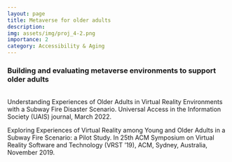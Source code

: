 ```yaml
---
layout: page
title: Metaverse for older adults
description:
img: assets/img/proj_4-2.png
importance: 2
category: Accessibility & Aging
---
```


<h3>Building and evaluating metaverse environments to support older adults</h3>
<br>
Understanding Experiences of Older Adults in Virtual Reality Environments with a Subway Fire Disaster Scenario. Universal Access in the Information Society (UAIS) journal, March 2022.

Exploring Experiences of Virtual Reality among Young and Older Adults in a Subway Fire Scenario: a Pilot Study. In 25th ACM Symposium on Virtual Reality Software and Technology (VRST ’19), ACM, Sydney, Australia, November 2019.
